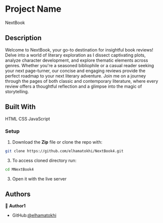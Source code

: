 # Project Name

NextBook

## Description

Welcome to NextBook, your go-to destination for insightful book reviews! Delve into a world of literary exploration as I dissect captivating plots, analyze character development, and explore thematic elements across genres. Whether you're a seasoned bibliophile or a casual reader seeking your next page-turner, our concise and engaging reviews provide the perfect roadmap to your next literary adventure. Join me on a journey through the pages of both classic and contemporary literature, where every review offers a thoughtful reflection and a glimpse into the magic of storytelling.

## Built With

HTML
CSS
JavaScript

### Setup

1. Download the **Zip** file or clone the repo with:

```bash
git clone https://github.com/elhamatokhi/NextBook4.git
```

3. To access cloned directory run:

```bash
cd MNextBook4
```

3. Open it with the live server

## Authors

👤 **Author1**

- GitHub:[@elhamatokhi](https://github.com/elhamatokhi)
